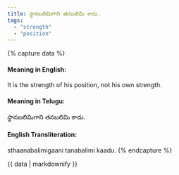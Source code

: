 ```yaml
---
title: స్థానబలిమిగాని తనబలిమి కాదు.
tags:
  - "strength"
  - "position"
---
```


{% capture data %}
#### Meaning in English:
It is the strength of his position, not his own strength.

#### Meaning in Telugu:
స్థానబలిమిగాని తనబలిమి కాదు.

#### English Transliteration:
sthaanabalimigaani tanabalimi kaadu.
{% endcapture %}

{{ data | markdownify }}

